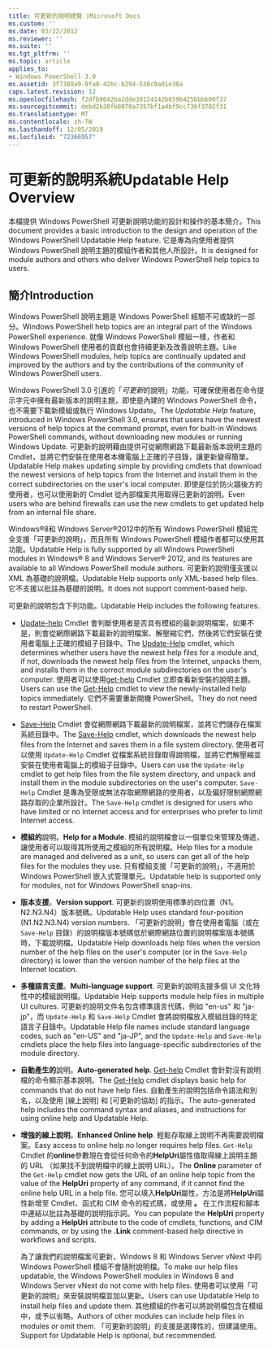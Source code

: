 ```yaml
---
title: 可更新的說明總覽 |Microsoft Docs
ms.custom: ''
ms.date: 03/22/2012
ms.reviewer: ''
ms.suite: ''
ms.tgt_pltfrm: ''
ms.topic: article
applies_to:
- Windows PowerShell 3.0
ms.assetid: 3f7388a9-9fa8-42bc-b294-538c9a01e30a
caps.latest.revision: 12
ms.openlocfilehash: f2dfb9642ba2dde38124142b659b425bbbb00f37
ms.sourcegitcommit: debd2b38fb8070a7357bf1a4bf9cc736f3702f31
ms.translationtype: MT
ms.contentlocale: zh-TW
ms.lasthandoff: 12/05/2019
ms.locfileid: "72366957"
---
```

# <a name="updatable-help-overview"></a><span data-ttu-id="452f1-102">可更新的說明系統</span><span class="sxs-lookup"><span data-stu-id="452f1-102">Updatable Help Overview</span></span>

<span data-ttu-id="452f1-103">本檔提供 Windows PowerShell 可更新說明功能的設計和操作的基本簡介。</span><span class="sxs-lookup"><span data-stu-id="452f1-103">This document provides a basic introduction to the design and operation of the Windows PowerShell Updatable Help feature.</span></span> <span data-ttu-id="452f1-104">它是專為向使用者提供 Windows PowerShell 說明主題的模組作者和其他人所設計。</span><span class="sxs-lookup"><span data-stu-id="452f1-104">It is designed for module authors and others who deliver Windows PowerShell help topics to users.</span></span>

## <a name="introduction"></a><span data-ttu-id="452f1-105">簡介</span><span class="sxs-lookup"><span data-stu-id="452f1-105">Introduction</span></span>

<span data-ttu-id="452f1-106">Windows PowerShell 說明主題是 Windows PowerShell 經驗不可或缺的一部分。</span><span class="sxs-lookup"><span data-stu-id="452f1-106">Windows PowerShell help topics are an integral part of the Windows PowerShell experience.</span></span> <span data-ttu-id="452f1-107">就像 Windows PowerShell 模組一樣，作者和 Windows PowerShell 使用者的貢獻也會持續更新及改善說明主題。</span><span class="sxs-lookup"><span data-stu-id="452f1-107">Like Windows PowerShell modules, help topics are continually updated and improved by the authors and by the contributions of the community of Windows PowerShell users.</span></span>

<span data-ttu-id="452f1-108">Windows PowerShell 3.0 引進的「*可更新*的說明」功能，可確保使用者在命令提示字元中擁有最新版本的說明主題，即使是內建的 Windows PowerShell 命令，也不需要下載新模組或執行 Windows Update。</span><span class="sxs-lookup"><span data-stu-id="452f1-108">The *Updatable Help* feature, introduced in Windows PowerShell 3.0, ensures that users have the newest versions of help topics at the command prompt, even for built-in Windows PowerShell commands, without downloading new modules or running Windows Update.</span></span> <span data-ttu-id="452f1-109">可更新的說明藉由提供可從網際網路下載最新版本說明主題的 Cmdlet，並將它們安裝在使用者本機電腦上正確的子目錄，讓更新變得簡單。</span><span class="sxs-lookup"><span data-stu-id="452f1-109">Updatable Help makes updating simple by providing cmdlets that download the newest versions of help topics from the Internet and install them in the correct subdirectories on the user's local computer.</span></span> <span data-ttu-id="452f1-110">即使是位於防火牆後方的使用者，也可以使用新的 Cmdlet 從內部檔案共用取得已更新的說明。</span><span class="sxs-lookup"><span data-stu-id="452f1-110">Even users who are behind firewalls can use the new cmdlets to get updated help from an internal file share.</span></span>

<span data-ttu-id="452f1-111">Windows®8和 Windows Server®2012中的所有 Windows PowerShell 模組完全支援「可更新的說明」，而且所有 Windows PowerShell 模組作者都可以使用其功能。</span><span class="sxs-lookup"><span data-stu-id="452f1-111">Updatable Help is fully supported by all Windows PowerShell modules in Windows® 8 and Windows Server® 2012, and its features are available to all Windows PowerShell module authors.</span></span> <span data-ttu-id="452f1-112">可更新的說明僅支援以 XML 為基礎的說明檔。</span><span class="sxs-lookup"><span data-stu-id="452f1-112">Updatable Help supports only XML-based help files.</span></span> <span data-ttu-id="452f1-113">它不支援以批註為基礎的說明。</span><span class="sxs-lookup"><span data-stu-id="452f1-113">It does not support comment-based help.</span></span>

<span data-ttu-id="452f1-114">可更新的說明包含下列功能。</span><span class="sxs-lookup"><span data-stu-id="452f1-114">Updatable Help includes the following features.</span></span>

- <span data-ttu-id="452f1-115">[Update-help](/powershell/module/Microsoft.PowerShell.Core/Update-Help) Cmdlet 會判斷使用者是否具有模組的最新說明檔案，如果不是，則會從網際網路下載最新的說明檔案、解壓縮它們，然後將它們安裝在使用者電腦上正確的模組子目錄中。</span><span class="sxs-lookup"><span data-stu-id="452f1-115">The [Update-Help](/powershell/module/Microsoft.PowerShell.Core/Update-Help) cmdlet, which determines whether users have the newest help files for a module and, if not, downloads the newest help files from the Internet, unpacks them, and installs them in the correct module subdirectories on the user's computer.</span></span>
  <span data-ttu-id="452f1-116">使用者可以使用[get-help](/powershell/module/Microsoft.PowerShell.Core/Get-Help) Cmdlet 立即查看新安裝的說明主題。</span><span class="sxs-lookup"><span data-stu-id="452f1-116">Users can use the [Get-Help](/powershell/module/Microsoft.PowerShell.Core/Get-Help) cmdlet to view the newly-installed help topics immediately.</span></span>
  <span data-ttu-id="452f1-117">它們不需要重新開機 PowerShell。</span><span class="sxs-lookup"><span data-stu-id="452f1-117">They do not need to restart PowerShell.</span></span>

- <span data-ttu-id="452f1-118">[Save-Help](/powershell/module/Microsoft.PowerShell.Core/Save-Help) Cmdlet 會從網際網路下載最新的說明檔案，並將它們儲存在檔案系統目錄中。</span><span class="sxs-lookup"><span data-stu-id="452f1-118">The [Save-Help](/powershell/module/Microsoft.PowerShell.Core/Save-Help) cmdlet, which downloads the newest help files from the Internet and saves them in a file system directory.</span></span> <span data-ttu-id="452f1-119">使用者可以使用 `Update-Help` Cmdlet 從檔案系統目錄取得說明檔，並將它們解壓縮並安裝在使用者電腦上的模組子目錄中。</span><span class="sxs-lookup"><span data-stu-id="452f1-119">Users can use the `Update-Help` cmdlet to get help files from the file system directory, and unpack and install them in the module subdirectories on the user's computer.</span></span> <span data-ttu-id="452f1-120">`Save-Help` Cmdlet 是專為受限或無法存取網際網路的使用者，以及偏好限制網際網路存取的企業所設計。</span><span class="sxs-lookup"><span data-stu-id="452f1-120">The `Save-Help` cmdlet is designed for users who have limited or no Internet access and for enterprises who prefer to limit Internet access.</span></span>

- <span data-ttu-id="452f1-121">**模組的**說明。</span><span class="sxs-lookup"><span data-stu-id="452f1-121">**Help for a Module**.</span></span> <span data-ttu-id="452f1-122">模組的說明檔會以一個單位來管理及傳遞，讓使用者可以取得其所使用之模組的所有說明檔。</span><span class="sxs-lookup"><span data-stu-id="452f1-122">Help files for a module are managed and delivered as a unit, so users can get all of the help files for the modules they use.</span></span> <span data-ttu-id="452f1-123">只有模組支援「可更新的說明」，不適用於 Windows PowerShell 嵌入式管理單元。</span><span class="sxs-lookup"><span data-stu-id="452f1-123">Updatable help is supported only for modules, not for Windows PowerShell snap-ins.</span></span>

- <span data-ttu-id="452f1-124">**版本支援**。</span><span class="sxs-lookup"><span data-stu-id="452f1-124">**Version support**.</span></span> <span data-ttu-id="452f1-125">可更新的說明使用標準的四位置（N1。N2.N3.N4）版本號碼。</span><span class="sxs-lookup"><span data-stu-id="452f1-125">Updatable Help uses standard four-position (N1.N2.N3.N4) version numbers.</span></span> <span data-ttu-id="452f1-126">「可更新的說明」會在使用者電腦（或在 `Save-Help` 目錄）的說明檔版本號碼低於網際網路位置的說明檔案版本號碼時，下載說明檔。</span><span class="sxs-lookup"><span data-stu-id="452f1-126">Updatable Help downloads help files when the version number of the help files on the user's computer (or in the `Save-Help` directory) is lower than the version number of the  help files at the Internet location.</span></span>

- <span data-ttu-id="452f1-127">**多種語言支援**。</span><span class="sxs-lookup"><span data-stu-id="452f1-127">**Multi-language support**.</span></span> <span data-ttu-id="452f1-128">可更新的說明支援多個 UI 文化特性中的模組說明檔。</span><span class="sxs-lookup"><span data-stu-id="452f1-128">Updatable Help supports module help files in multiple UI cultures.</span></span> <span data-ttu-id="452f1-129">可更新的說明文件名包含標準語言代碼，例如 "en-us" 和 "ja-jp"，而 `Update-Help` 和 `Save-Help` Cmdlet 會將說明檔放入模組目錄的特定語言子目錄中。</span><span class="sxs-lookup"><span data-stu-id="452f1-129">Updatable Help file names include standard language codes, such as "en-US" and "ja-JP", and the `Update-Help` and `Save-Help` cmdlets place the help files into language-specific subdirectories of the module directory.</span></span>

- <span data-ttu-id="452f1-130">**自動產生的**說明。</span><span class="sxs-lookup"><span data-stu-id="452f1-130">**Auto-generated help**.</span></span> <span data-ttu-id="452f1-131">[Get-help](/powershell/module/Microsoft.PowerShell.Core/Get-Help) Cmdlet 會針對沒有說明檔的命令顯示基本說明。</span><span class="sxs-lookup"><span data-stu-id="452f1-131">The [Get-Help](/powershell/module/Microsoft.PowerShell.Core/Get-Help) cmdlet displays basic help for commands that do not have help files.</span></span> <span data-ttu-id="452f1-132">自動產生的說明包括命令語法和別名，以及使用 [線上說明] 和 [可更新的協助] 的指示。</span><span class="sxs-lookup"><span data-stu-id="452f1-132">The auto-generated help includes the command syntax and aliases, and instructions for using online help and Updatable Help.</span></span>

- <span data-ttu-id="452f1-133">**增強的線上說明**。</span><span class="sxs-lookup"><span data-stu-id="452f1-133">**Enhanced Online help**.</span></span> <span data-ttu-id="452f1-134">輕鬆存取線上說明不再需要說明檔案。</span><span class="sxs-lookup"><span data-stu-id="452f1-134">Easy access to online help no longer requires help files.</span></span> <span data-ttu-id="452f1-135">`Get-Help` Cmdlet 的**online**參數現在會從任何命令的**HelpUri**屬性值取得線上說明主題的 URL （如果找不到說明檔中的線上說明 URL）。</span><span class="sxs-lookup"><span data-stu-id="452f1-135">The **Online** parameter of the `Get-Help` cmdlet now gets the URL of an online help topic from the value of the **HelpUri** property of any command, if it cannot find the online help URL in a help file.</span></span> <span data-ttu-id="452f1-136">您可以填入**HelpUri**屬性，方法是將**HelpUri**屬性新增至 Cmdlet、函式和 CIM 命令的程式碼，或使用 **。** 在工作流程和腳本中連結以批註為基礎的說明指示詞。</span><span class="sxs-lookup"><span data-stu-id="452f1-136">You can populate the **HelpUri** property by adding a **HelpUri** attribute to the code of cmdlets, functions, and CIM commands, or by using the **.Link** comment-based help directive in workflows and scripts.</span></span>

  <span data-ttu-id="452f1-137">為了讓我們的說明檔案可更新，Windows 8 和 Windows Server vNext 中的 Windows PowerShell 模組不會隨附說明檔。</span><span class="sxs-lookup"><span data-stu-id="452f1-137">To make our help files updatable, the Windows PowerShell modules in Windows 8 and Windows Server vNext do not come with help files.</span></span> <span data-ttu-id="452f1-138">使用者可以使用「可更新的說明」來安裝說明檔並加以更新。</span><span class="sxs-lookup"><span data-stu-id="452f1-138">Users can use Updatable Help to install help files and update them.</span></span> <span data-ttu-id="452f1-139">其他模組的作者可以將說明檔包含在模組中，或予以省略。</span><span class="sxs-lookup"><span data-stu-id="452f1-139">Authors of other modules can include help files in modules or omit them.</span></span> <span data-ttu-id="452f1-140">「可更新的說明」的支援是選擇性的，但建議使用。</span><span class="sxs-lookup"><span data-stu-id="452f1-140">Support for Updatable Help is optional, but recommended.</span></span>
